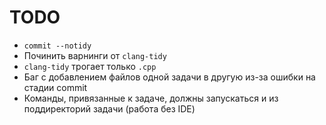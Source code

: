 # TODO

- `commit --notidy`
- Починить варнинги от `clang-tidy`
- `clang-tidy` трогает только `.cpp`
- Баг с добавлением файлов одной задачи в другую из-за ошибки на стадии commit
- Команды, привязанные к задаче, должны запускаться и из поддиректорий задачи (работа без IDE)
